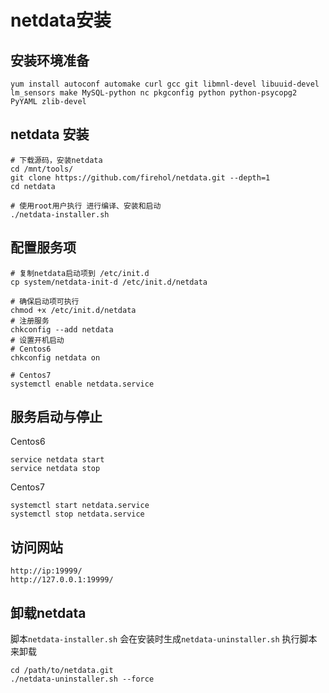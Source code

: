 # netdata安装
## 安装环境准备
```shell
yum install autoconf automake curl gcc git libmnl-devel libuuid-devel lm_sensors make MySQL-python nc pkgconfig python python-psycopg2 PyYAML zlib-devel
```

## netdata 安装

```shell
# 下载源码，安装netdata
cd /mnt/tools/
git clone https://github.com/firehol/netdata.git --depth=1
cd netdata

# 使用root用户执行 进行编译、安装和启动
./netdata-installer.sh
```

## 配置服务项
```shell
# 复制netdata启动项到 /etc/init.d
cp system/netdata-init-d /etc/init.d/netdata

# 确保启动项可执行
chmod +x /etc/init.d/netdata
# 注册服务
chkconfig --add netdata
# 设置开机启动
# Centos6
chkconfig netdata on

# Centos7
systemctl enable netdata.service
```
## 服务启动与停止
Centos6
```shell
service netdata start
service netdata stop
```
Centos7
```shell
systemctl start netdata.service
systemctl stop netdata.service
```
## 访问网站
```url
http://ip:19999/
http://127.0.0.1:19999/
```

## 卸载netdata
脚本`netdata-installer.sh` 会在安装时生成`netdata-uninstaller.sh`
执行脚本来卸载
```shell
cd /path/to/netdata.git
./netdata-uninstaller.sh --force
```